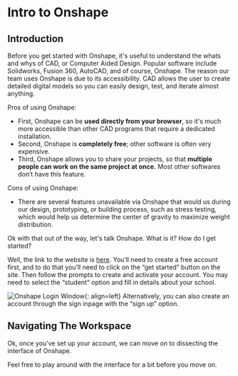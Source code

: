 # Intro to Onshape

## Introduction

Before you get started with Onshape, it's useful to understand the whats and whys of CAD, or Computer Aided Design. Popular software include Solidworks, Fusion 360, AutoCAD, and of course, Onshape. The reason our team uses Onshape is due to its accessibility. CAD allows the user to create detailed digital models so you can easily design, test, and iterate almost anything.

Pros of using Onshape:

* First, Onshape can be **used directly from your browser**, so it's much more accessible than other CAD programs that require a dedicated installation. 
* Second, Onshape is **completely free**; other software is often very expensive. 
* Third, Onshape allows you to share your projects, so that **multiple people can work on the same project at once.** Most other softwares don’t have this feature.

Cons of using Onshape:
* There are several features unavailable via Onshape that would us during our design, prototyping, or building process, such as stress testing, which would help us determine the center of gravity to maximize weight distribution. 

Ok with that out of the way, let's talk Onshape. What is it? How do I get started?

Well, the link to the website is [here](https://www.onshape.com/en/products/free).
You’ll need to create a free account first, and to do that you’ll need to click on the “get started” button on the site.
Then follow the prompts to create and activate your account.
You may need to select the “student” option and fill in details about your school.

![Onshape Login Window](../assets/images/onshape/onshape_login.png){: align=left}
Alternatively, you can also create an account through the sign inpage with the “sign up” option.

## Navigating The Workspace

Ok, once you’ve set up your account, we can move on to dissecting the interface of Onshape.

Feel free to play around with the interface for a bit before you move on.
